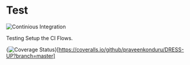 # Test
![Continious Integration](https://github.com/praveenkonduru/Test/workflows/Continious%20Integration/badge.svg)

Testing
Setup the CI Flows.

{<img src="https://coveralls.io/repos/github/praveenkonduru/DRESS-UP/badge.svg?branch=master" alt="Coverage Status" />}[https://coveralls.io/github/praveenkonduru/DRESS-UP?branch=master]

